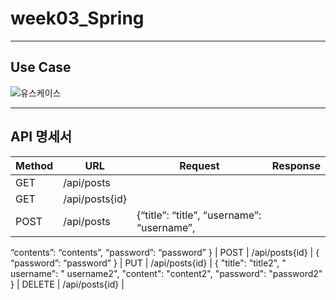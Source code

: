 # week03_Spring
<hr>

## Use Case

![유스케이스](https://user-images.githubusercontent.com/110081578/185285663-a6598d7e-5996-49d5-a32c-df1701dc3148.JPG)
<hr>

## API 명세서

Method |  URL | Request | Response
---|---|---|---|
GET | /api/posts | 
GET | /api/posts{id} |
POST | /api/posts | {“title”: “title”, “username”: “username”,
“contents”: “contents”,
“password”: “password”
} | 
POST | /api/posts{id} | {
“password”: “password”
} | 
PUT | /api/posts{id} | {
"title": "title2",
" username": " username2",
"content": "content2",
"password": "password2"
} |
DELETE | /api/posts{id} |
